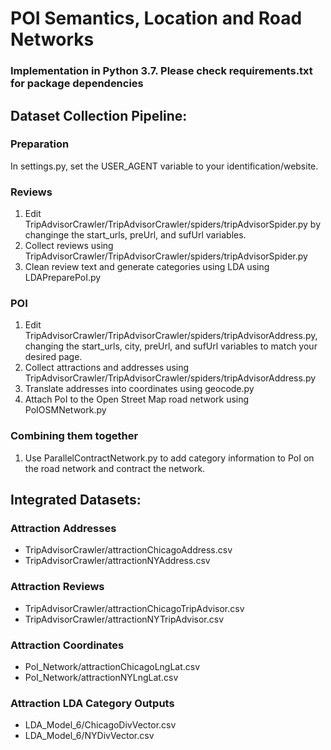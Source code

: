 # POI Semantics, Location and Road Networks

### Implementation in Python 3.7. Please check requirements.txt for package dependencies

## Dataset Collection Pipeline:

### Preparation
In settings.py, set the USER_AGENT variable to your identification/website.

### Reviews
1. Edit TripAdvisorCrawler/TripAdvisorCrawler/spiders/tripAdvisorSpider.py by changinge the start_urls, preUrl, and sufUrl variables.
2. Collect reviews using TripAdvisorCrawler/TripAdvisorCrawler/spiders/tripAdvisorSpider.py
3. Clean review text and generate categories using LDA using LDAPreparePoI.py

### POI
1. Edit TripAdvisorCrawler/TripAdvisorCrawler/spiders/tripAdvisorAddress.py, changing the start_urls, city, preUrl, and sufUrl variables to match your desired page.
2. Collect attractions and addresses using TripAdvisorCrawler/TripAdvisorCrawler/spiders/tripAdvisorAddress.py
3. Translate addresses into coordinates using geocode.py
4. Attach PoI to the Open Street Map road network using PoIOSMNetwork.py

### Combining them together
1. Use ParallelContractNetwork.py to add category information to PoI on the road network and contract the network.

## Integrated Datasets:
### Attraction Addresses
- TripAdvisorCrawler/attractionChicagoAddress.csv
- TripAdvisorCrawler/attractionNYAddress.csv
### Attraction Reviews
- TripAdvisorCrawler/attractionChicagoTripAdvisor.csv
- TripAdvisorCrawler/attractionNYTripAdvisor.csv
### Attraction Coordinates
- PoI_Network/attractionChicagoLngLat.csv
- PoI_Network/attractionNYLngLat.csv
### Attraction LDA Category Outputs
- LDA_Model_6/ChicagoDivVector.csv
- LDA_Model_6/NYDivVector.csv